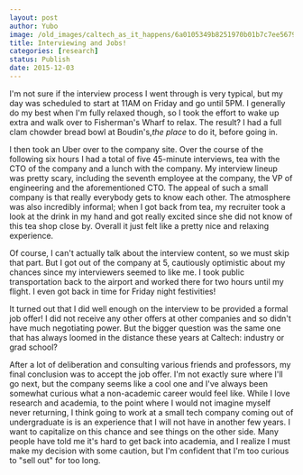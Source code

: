 ```yaml
---
layout: post
author: Yubo
image: /old_images/caltech_as_it_happens/6a0105349b8251970b01b7c7ee5679970b.jpg
title: Interviewing and Jobs! 
categories: [research]
status: Publish
date: 2015-12-03
---
```



I'm not sure if the interview process I went through is very typical, but my day was scheduled to start at 11AM on Friday and go until 5PM. I generally do my best when I'm fully relaxed though, so I took the effort to wake up extra and walk over to Fisherman's Wharf to relax. The result? I had a full clam chowder bread bowl at Boudin's,*the place* to do it, before going in.

I then took an Uber over to the company site. Over the course of the following six hours I had a total of five 45-minute interviews, tea with the CTO of the company and a lunch with the company. My interview lineup was pretty scary, including the seventh employee at the company, the VP of engineering and the aforementioned CTO. The appeal of such a small company is that really everybody gets to know each other. The atmosphere was also incredibly informal; when I got back from tea, my recruiter took a look at the drink in my hand and got really excited since she did not know of this tea shop close by. Overall it just felt like a pretty nice and relaxing experience.

Of course, I can't actually talk about the interview content, so we must skip that part. But I got out of the company at 5, cautiously optimistic about my chances since my interviewers seemed to like me. I took public transportation back to the airport and worked there for two hours until my flight. I even got back in time for Friday night festivities!

It turned out that I did well enough on the interview to be provided a formal job offer! I did not receive any other offers at other companies and so didn't have much negotiating power. But the bigger question was the same one that has always loomed in the distance these years at Caltech: industry or grad school?

After a lot of deliberation and consulting various friends and professors, my final conclusion was to accept the job offer. I'm not exactly sure where I'll go next, but the company seems like a cool one and I've always been somewhat curious what a non-academic career would feel like. While I love research and academia, to the point where I would not imagine myself never returning, I think going to work at a small tech company coming out of undergraduate is is an experience that I will not have in another few years. I want to capitalize on this chance and see things on the other side. Many people have told me it's hard to get back into academia, and I realize I must make my decision with some caution, but I'm confident that I'm too curious to "sell out" for too long.

